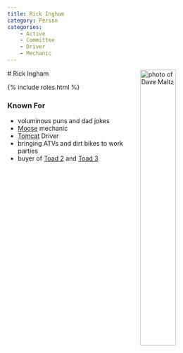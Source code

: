 ```yaml
---
title: Rick Ingham
category: Person
categories:
    - Active
    - Committee
    - Driver
    - Mechanic
---
```

<img src="/img/2020-Dave-Maltz.jpeg" align="right" style="width: 40%;" alt="photo of Dave Maltz">
# Rick Ingham

{% include roles.html %}
### Known For
- voluminous puns and dad jokes
- [Moose](/Machine/Moose) mechanic
- [Tomcat](/Machine/Tomcat) Driver
- bringing ATVs and dirt bikes to work parties
- buyer of [Toad 2](/Machine/Toad-2) and [Toad 3](/Machine/Toad-3)
